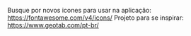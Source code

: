 Busque por novos icones para usar na aplicação: https://fontawesome.com/v4/icons/
Projeto para se inspirar: https://www.geotab.com/pt-br/
